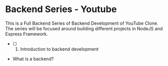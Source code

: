 # Backend Series - Youtube

This is a Full Backend Series of Backend  Development of YouTube Clone. The series will be focused around  building different projects in NodeJS and Express Framework.
- [ ] 1. Introduction to backend development
- What is a backend?
